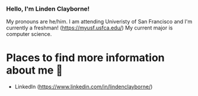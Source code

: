 ### Hello, I'm Linden Clayborne!

My pronouns are he/him. I am attending Univeristy of San Francisco and I'm currently a freshman! (https://myusf.usfca.edu/) My current major is computer science. 

# Places to find more information about me 🚩
- LinkedIn (https://www.linkedin.com/in/lindenclayborne/)
